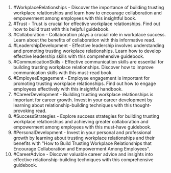 1. #WorkplaceRelationships - Discover the importance of building trusting workplace relationships and learn how to encourage collaboration and empowerment among employees with this insightful book.
2. #Trust - Trust is crucial for effective workplace relationships. Find out how to build trust with this helpful guidebook.
3. #Collaboration - Collaboration plays a crucial role in workplace success. Learn about the benefits of collaboration with this informative read.
4. #LeadershipDevelopment - Effective leadership involves understanding and promoting trusting workplace relationships. Learn how to develop effective leadership skills with this comprehensive guidebook.
5. #CommunicationSkills - Effective communication skills are essential for building trusting workplace relationships. Discover how to improve communication skills with this must-read book.
6. #EmployeeEngagement - Employee engagement is important for promoting trusting workplace relationships. Find out how to engage employees effectively with this insightful handbook.
7. #CareerDevelopment - Building trusting workplace relationships is important for career growth. Invest in your career development by learning about relationship-building techniques with this thought-provoking read.
8. #SuccessStrategies - Explore success strategies for building trusting workplace relationships and achieving greater collaboration and empowerment among employees with this must-have guidebook.
9. #PersonalDevelopment - Invest in your personal and professional growth by learning about trusting workplace relationships and their benefits with "How to Build Trusting Workplace Relationships that Encourage Collaboration and Empowerment Among Employees".
10. #CareerAdvice - Discover valuable career advice and insights into effective relationship-building techniques with this comprehensive guidebook.
